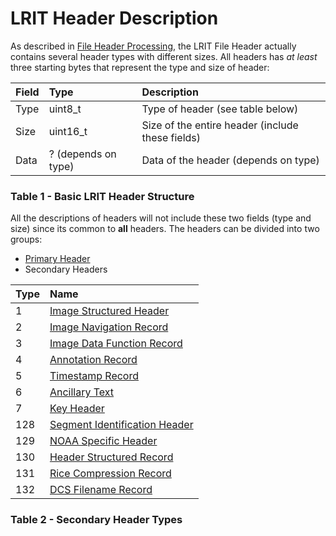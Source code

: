 # LRIT Header Description

As described in [File Header Processing](/file-assembler/file-header-processing.md), the LRIT File Header actually contains several header types with different sizes. All headers has _at least_ three starting bytes that represent the type and size of header:

| Field | Type | Description |
| :--- | :--- | :--- |
| Type | uint8\_t | Type of header \(see table below\) |
| Size | uint16\_t | Size of the entire header \(include these fields\) |
| Data | ? \(depends on type\) | Data of the header \(depends on type\) |

### Table 1 - Basic LRIT Header Structure

All the descriptions of headers will not include these two fields \(type and size\) since its common to **all** headers. The headers can be divided into two groups:

* [Primary Header](/file-types/lrit-header-description/primary-header.md)
* Secondary Headers

| Type | Name |
| :--- | :--- |
| 1 | [Image Structured Header](/file-types/lrit-header-description/1-image-structure-header.md) |
| 2 | [Image Navigation Record](/file-types/lrit-header-description/2-image-navigation-record.md) |
| 3 | [Image Data Function Record](/file-types/lrit-header-description/3-image-data-function-record.md) |
| 4 | [Annotation Record](/file-types/lrit-header-description/4-annotation-record.md) |
| 5 | [Timestamp Record](/file-types/lrit-header-description/5-timestamp-record.md) |
| 6 | [Ancillary Text](/file-types/lrit-header-description/6-ancillary-text.md) |
| 7 | [Key Header](/file-types/lrit-header-description/7-key-header.md) |
| 128 | [Segment Identification Header](/file-types/lrit-header-description/128-segment-identification-header.md) |
| 129 | [NOAA Specific Header](/file-types/lrit-header-description/129-noaa-specific-header.md) |
| 130 | [Header Structured Record](/file-types/lrit-header-description/130-header-structured-record.md) |
| 131 | [Rice Compression Record](/file-types/lrit-header-description/131-rice-compression-record.md) |
| 132 | [DCS Filename Record](/file-types/lrit-header-description/132-dcs-filename-record.md) |

### Table 2 - Secondary Header Types



